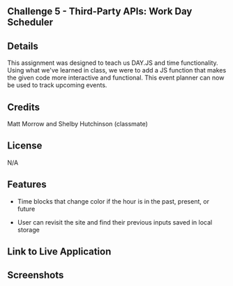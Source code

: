 ## Challenge 5 - Third-Party APIs: Work Day Scheduler

## Details
This assignment was designed to teach us DAY.JS and time functionality.  Using what we've learned in class, we were to add a JS function that makes the given code more interactive and functional.  This event planner can now be used to track upcoming events.

## Credits

Matt Morrow and Shelby Hutchinson (classmate)

## License

N/A

## Features
- Time blocks that change color if the hour is in the past, present, or future

- User can revisit the site and find their previous inputs saved in local storage

## Link to Live Application

## Screenshots
